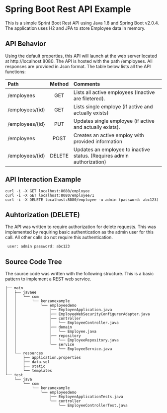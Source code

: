 # Spring Boot Rest API Example
This is a simple Sprint Boot Rest API using Java 1.8 and Spring Boot v2.0.4. The application uses H2 and JPA to store Employee data in memory.

## API Behavior
Using the default properties, this API will launch at the web server located at http://localhost:8080. 
The API is hosted with the path /employees. All responses are provided in Json format. 
The table below lists all the API functions:

|  Path           | Method   | Comments                                                              |
|:----------------|:--------:|:----------------------------------------------------------------------|
| /employees      | GET      | Lists all active employees (Inactive are filetered).                  |
| /employees/{id} | GET      | Lists single employe (if active and actually exists)                  |
| /employees/{id} | PUT      | Updates single employee (if active and actually exists).              |
| /employees      | POST     | Creates an active employ with provided information                    |
| /employees/{id} | DELETE   | Updates an employee to inactive status. (Requires admin authorization)|

## API Interaction Example
```
curl -i -X GET localhost:8080/employee
curl -i -X GET localhost:8080/employee/1
curl -i -X DELETE localhost:8080/employee -u admin (password: abc123)
```
## Auhtorization (DELETE)
The API was written to require authorization for delete requests. This was implemented by requiring basic authentication as the admin user for this call. All other calls do not require this authentication.

``` user: admin password: abc123```

## Source Code Tree
The source code was written with the following structure. This is a basic pattern to implement a REST web service.

```
├── main
│   ├── javaee
│   │   └── com
│   │       └── kenzanexample
│   │           └── employeedemo
│   │               ├── EmployeeApplication.java
│   │               ├── EmployeeWebSecurityConfigurerAdapter.java
│   │               ├── controller
│   │               │   └── EmployeeController.java
│   │               ├── domain
│   │               │   └── Employee.java
│   │               ├── repository
│   │               │   └── EmployeeRepository.java
│   │               └── service
│   │                   └── EmployeeService.java
│   └── resources
│       ├── application.properties
│       ├── data.sql
│       ├── static
│       └── templates
└── test
    └── java
        └── com
            └── kenzanexample
                └── employeedemo
                    ├── EmployeeApplicationTests.java
                    └── controller
                        └── EmployeeControllerTest.java
```
